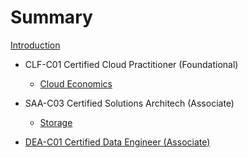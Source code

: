 # Summary

[Introduction](README.md)

- CLF-C01 Certified Cloud Practitioner (Foundational)
    - [Cloud Economics](certified_cloud-practitioner_(CLF-C01)/cloud-economics.md)

- SAA-C03 Certified Solutions Architech (Associate)
    - [Storage](certified_solutions-architect-associate_(SAA-C03)/storage/chapter.md)

- [DEA-C01 Certified Data Engineer (Associate)](certified_data-engineer-associate_(DEA-C01)/main.md)
